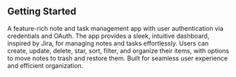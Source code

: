 ## Getting Started

A feature-rich note and task management app with user authentication via credentials and OAuth. The app provides a sleek, intuitive dashboard, inspired by Jira, for managing notes and tasks effortlessly. Users can create, update, delete, star, sort, filter, and organize their items, with options to move notes to trash and restore them. Built for seamless user experience and efficient organization.
